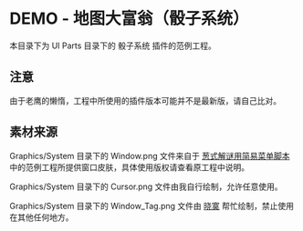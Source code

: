 # DEMO - 地图大富翁（骰子系统）

本目录下为 UI Parts 目录下的 骰子系统 插件的范例工程。

## 注意

由于老鹰的懒惰，工程中所使用的插件版本可能并不是最新版，请自己比对。

## 素材来源

Graphics/System 目录下的 Window.png 文件来自于 [葱式解谜用简易菜单脚本](http://rpg.blue/thread-476318-1-1.html) 中的范例工程所提供窗口皮肤，具体使用版权请查看原工程中说明。

Graphics/System 目录下的 Cursor.png 文件由我自行绘制，允许任意使用。

Graphics/System 目录下的 Window_Tag.png 文件由 [晓寞](http://xiaomoxiaomoxiaomo.lofter.com/) 帮忙绘制，禁止使用在其他任何地方。